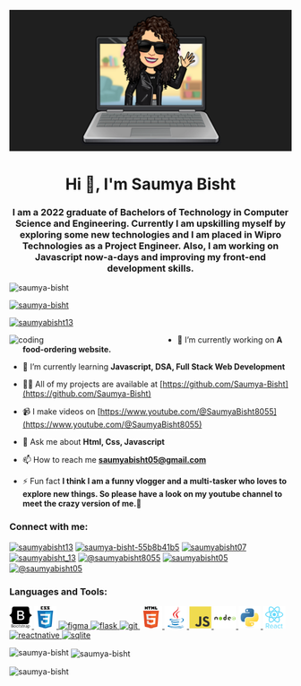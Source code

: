 ![](https://github.com/Saumya-Bisht/Saumya-Bisht/blob/main/Screenshot%20(354).png)
<h1 align="center">Hi 👋, I'm Saumya Bisht</h1>
<h3 align="center">I am a 2022 graduate of Bachelors of Technology in Computer Science and Engineering. Currently I am upskilling myself by exploring some new technologies and I am placed in Wipro Technologies as a Project Engineer. Also, I am working on Javascript now-a-days and improving my front-end development skills.</h3>

<p align="left"> <img src="https://komarev.com/ghpvc/?username=saumya-bisht&label=Profile%20views&color=0e75b6&style=flat" alt="saumya-bisht" /> </p>

<p align="left"> <a href="https://github.com/ryo-ma/github-profile-trophy"><img src="https://github-profile-trophy.vercel.app/?username=saumya-bisht" alt="saumya-bisht" /></a> </p>

<p align="left"> <a href="https://twitter.com/saumyabisht13" target="blank"><img src="https://img.shields.io/twitter/follow/saumyabisht13?logo=twitter&style=for-the-badge" alt="saumyabisht13" /></a> </p>
<img align="left" alt="coding" width="300" src="https://media.tenor.com/x386YYsw2FIAAAAC/daily-good.gif" >

- 🔭 I’m currently working on **A food-ordering website.**

- 🌱 I’m currently learning **Javascript, DSA, Full Stack Web Development**

- 👨‍💻 All of my projects are available at [https://github.com/Saumya-Bisht](https://github.com/Saumya-Bisht)

- 📹 I make videos on [https://www.youtube.com/@SaumyaBisht8055](https://www.youtube.com/@SaumyaBisht8055)

- 💬 Ask me about **Html, Css, Javascript**

- 📫 How to reach me **saumyabisht05@gmail.com**

- ⚡ Fun fact **I think I am a funny vlogger and a multi-tasker who loves to explore new things. So please have a look on my youtube channel to meet the crazy version of me.🤩**

<h3 align="left">Connect with me:</h3>
<p align="left">
<a href="https://twitter.com/saumyabisht13" target="blank"><img align="center" src="https://raw.githubusercontent.com/rahuldkjain/github-profile-readme-generator/master/src/images/icons/Social/twitter.svg" alt="saumyabisht13" height="30" width="40" /></a>
<a href="https://linkedin.com/in/saumya-bisht-55b8b41b5" target="blank"><img align="center" src="https://raw.githubusercontent.com/rahuldkjain/github-profile-readme-generator/master/src/images/icons/Social/linked-in-alt.svg" alt="saumya-bisht-55b8b41b5" height="30" width="40" /></a>
<a href="https://fb.com/saumyabisht07" target="blank"><img align="center" src="https://raw.githubusercontent.com/rahuldkjain/github-profile-readme-generator/master/src/images/icons/Social/facebook.svg" alt="saumyabisht07" height="30" width="40" /></a>
<a href="https://instagram.com/saumyabisht_13" target="blank"><img align="center" src="https://raw.githubusercontent.com/rahuldkjain/github-profile-readme-generator/master/src/images/icons/Social/instagram.svg" alt="saumyabisht_13" height="30" width="40" /></a>
<a href="https://www.youtube.com/c/@saumyabisht8055" target="blank"><img align="center" src="https://raw.githubusercontent.com/rahuldkjain/github-profile-readme-generator/master/src/images/icons/Social/youtube.svg" alt="@saumyabisht8055" height="30" width="40" /></a>
<a href="https://www.hackerrank.com/saumyabisht05" target="blank"><img align="center" src="https://raw.githubusercontent.com/rahuldkjain/github-profile-readme-generator/master/src/images/icons/Social/hackerrank.svg" alt="saumyabisht05" height="30" width="40" /></a>
<a href="https://www.hackerearth.com/@saumyabisht05" target="blank"><img align="center" src="https://raw.githubusercontent.com/rahuldkjain/github-profile-readme-generator/master/src/images/icons/Social/hackerearth.svg" alt="@saumyabisht05" height="30" width="40" /></a>
</p>

<h3 align="left">Languages and Tools:</h3>
<p align="left"> <a href="https://getbootstrap.com" target="_blank" rel="noreferrer"> <img src="https://raw.githubusercontent.com/devicons/devicon/master/icons/bootstrap/bootstrap-plain-wordmark.svg" alt="bootstrap" width="40" height="40"/> </a> <a href="https://www.w3schools.com/css/" target="_blank" rel="noreferrer"> <img src="https://raw.githubusercontent.com/devicons/devicon/master/icons/css3/css3-original-wordmark.svg" alt="css3" width="40" height="40"/> </a> <a href="https://www.figma.com/" target="_blank" rel="noreferrer"> <img src="https://www.vectorlogo.zone/logos/figma/figma-icon.svg" alt="figma" width="40" height="40"/> </a> <a href="https://flask.palletsprojects.com/" target="_blank" rel="noreferrer"> <img src="https://www.vectorlogo.zone/logos/pocoo_flask/pocoo_flask-icon.svg" alt="flask" width="40" height="40"/> </a> <a href="https://git-scm.com/" target="_blank" rel="noreferrer"> <img src="https://www.vectorlogo.zone/logos/git-scm/git-scm-icon.svg" alt="git" width="40" height="40"/> </a> <a href="https://www.w3.org/html/" target="_blank" rel="noreferrer"> <img src="https://raw.githubusercontent.com/devicons/devicon/master/icons/html5/html5-original-wordmark.svg" alt="html5" width="40" height="40"/> </a> <a href="https://www.java.com" target="_blank" rel="noreferrer"> <img src="https://raw.githubusercontent.com/devicons/devicon/master/icons/java/java-original.svg" alt="java" width="40" height="40"/> </a> <a href="https://developer.mozilla.org/en-US/docs/Web/JavaScript" target="_blank" rel="noreferrer"> <img src="https://raw.githubusercontent.com/devicons/devicon/master/icons/javascript/javascript-original.svg" alt="javascript" width="40" height="40"/> </a> <a href="https://nodejs.org" target="_blank" rel="noreferrer"> <img src="https://raw.githubusercontent.com/devicons/devicon/master/icons/nodejs/nodejs-original-wordmark.svg" alt="nodejs" width="40" height="40"/> </a> <a href="https://www.python.org" target="_blank" rel="noreferrer"> <img src="https://raw.githubusercontent.com/devicons/devicon/master/icons/python/python-original.svg" alt="python" width="40" height="40"/> </a> <a href="https://reactjs.org/" target="_blank" rel="noreferrer"> <img src="https://raw.githubusercontent.com/devicons/devicon/master/icons/react/react-original-wordmark.svg" alt="react" width="40" height="40"/> </a> <a href="https://reactnative.dev/" target="_blank" rel="noreferrer"> <img src="https://reactnative.dev/img/header_logo.svg" alt="reactnative" width="40" height="40"/> </a> <a href="https://www.sqlite.org/" target="_blank" rel="noreferrer"> <img src="https://www.vectorlogo.zone/logos/sqlite/sqlite-icon.svg" alt="sqlite" width="40" height="40"/> </a> </p>

<p><img align="left" src="https://github-readme-stats.vercel.app/api/top-langs?username=saumya-bisht&show_icons=true&locale=en&layout=compact" alt="saumya-bisht" /></p>

<p>&nbsp;<img align="center" src="https://github-readme-stats.vercel.app/api?username=saumya-bisht&show_icons=true&locale=en" alt="saumya-bisht" /></p>

<p><img align="center" src="https://github-readme-streak-stats.herokuapp.com/?user=saumya-bisht&" alt="saumya-bisht" /></p>
